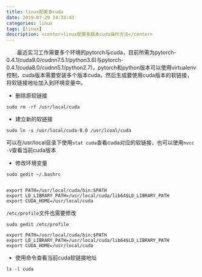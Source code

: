 ```yaml
---
title: linux配置多cuda
date: 2019-07-29 14:33:43
categories: linux
tags: [linux]
description: <center>linux配置多版本cuda操作方法</center>
---
```


&emsp;&emsp;最近实习工作需要多个环境的pytorch与cuda，目前所需为pytorch-0.4.1(cuda9.0/cudnn7.5.1/python3.6)与pytorch-0.4.1(cuda8.0/cudnn5.1/python2.7)，pytorch和python版本可以使用virtualenv控制，cuda版本需要安装多个版本cuda，然后生成要使用cuda版本的软链接，将软链接地址加入到环境变量中。

* 删除原软链接

```shell
sudo rm -rf /usr/local/cuda
```

* 建立新的软链接

```shell
sudo ln -s /usr/local/cuda-8.0 /usr/lcoal/cuda
```

可以在/usr/local目录下使用`stat cuda`查看cuda对应的软链接，也可以使用`nvcc -V`查看当前cuda版本

* 修改环境变量

```shell
sudo gedit ~/.bashrc


export PATH=/usr/local/cuda/bin:$PATH
export LD_LIBRARY_PATH=/usr/local/cuda/lib64$LD_LIBRARY_PATH
export CUDA_HOME=/usr/local/cuda
```

`/etc/profile`文件也需要修改

```shell
sudo gedit /etc/profile

export PATH=/usr/local/cuda/bin:$PATH
export LD_LIBRARY_PATH=/usr/local/cuda/lib64$LD_LIBRARY_PATH
export CUDA_HOME=/usr/local/cuda
```

* 使用命令查看当前cuda软链接地址

```shell
ls -l cuda
```
